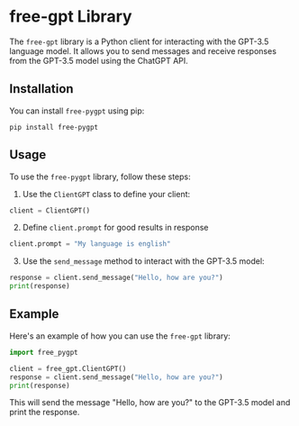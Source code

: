# free-gpt Library

The `free-gpt` library is a Python client for interacting with the GPT-3.5 language model. It allows you to send messages and receive responses from the GPT-3.5 model using the ChatGPT API.

## Installation

You can install `free-pygpt` using pip:

```
pip install free-pygpt
```

## Usage

To use the `free-pygpt` library, follow these steps:

1. Use the `ClientGPT` class to define your client:
```python
client = ClientGPT()
```

2. Define `client.prompt` for good results in response
```python
client.prompt = "My language is english"
```

3. Use the `send_message` method to interact with the GPT-3.5 model:
```python
response = client.send_message("Hello, how are you?")
print(response)
```

## Example

Here's an example of how you can use the `free-gpt` library:

```python
import free_pygpt

client = free_gpt.ClientGPT()
response = client.send_message("Hello, how are you?")
print(response)
```

This will send the message "Hello, how are you?" to the GPT-3.5 model and print the response.

